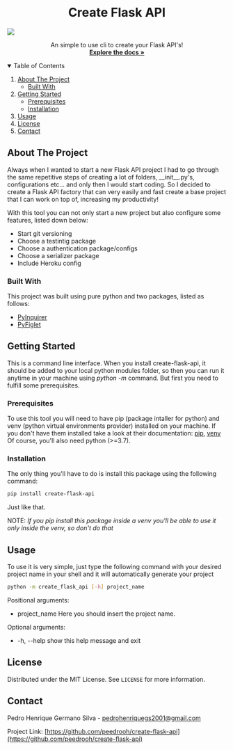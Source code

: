 <br />
<p align="center">

  <h1 align="center">Create Flask API</h1>

  <img class=aligncenter src='assets/gifs/demo.gif'/>

  <p align="center">
    An simple to use cli to create your Flask API's!
    <br />
    <a href="https://github.com/pedro-hgs/create-flask-api"><strong>Explore the docs »</strong></a>
    <br />
  </p>
</p>

<!-- TABLE OF CONTENTS -->
<details open="open">
  <summary>Table of Contents</summary>
  <ol>
    <li>
      <a href="#about-the-project">About The Project</a>
      <ul>
        <li><a href="#built-with">Built With</a></li>
      </ul>
    </li>
    <li>
      <a href="#getting-started">Getting Started</a>
      <ul>
        <li><a href="#prerequisites">Prerequisites</a></li>
        <li><a href="#installation">Installation</a></li>
      </ul>
    </li>
    <li><a href="#usage">Usage</a></li>
    <li><a href="#license">License</a></li>
    <li><a href="#contact">Contact</a></li>
  </ol>
</details>

<!-- ABOUT THE PROJECT -->

## About The Project

Always when I wanted to start a new Flask API project I had to go through the same repetitive steps of creating a lot of folders, \_\_init\_\_.py's, configurations etc... and only then I would start coding. So I decided to create a Flask API factory that can very easily and fast create a base project that I can work on top of, increasing my productivity!

With this tool you can not only start a new project but also configure some features, listed down below:

- Start git versioning
- Choose a testintig package
- Choose a authentication package/configs
- Choose a serializer package
- Include Heroku config

### Built With

This project was built using pure python and two packages, listed as follows:

- [PyInquirer](https://github.com/CITGuru/PyInquirer)
- [PyFiglet](https://pypi.org/project/pyfiglet/0.7/)

<!-- GETTING STARTED -->

## Getting Started

This is a command line interface. When you install create-flask-api, it should be added to your local python modules folder, so then you can run it anytime in your machine using _python -m_ command. But first you need to fulfill some prerequisites.

### Prerequisites

To use this tool you will need to have pip (package intaller for python) and venv (python virtual environments provider) installed on your machine. If you don't have them installed take a look at their documentation: [pip](https://pip.pypa.io/en/stable/installing/), [venv](https://virtualenv.pypa.io/en/latest/installation.html)
Of course, you'll also need python (>=3.7).

### Installation

The only thing you'll have to do is install this package using the following command:

```sh
pip install create-flask-api
```

Just like that.

NOTE: _If you pip install this package inside a venv you'll be able to use it only inside the venv, so don't do that_

<!-- USAGE EXAMPLES -->

## Usage

To use it is very simple, just type the following command with your desired project name in your shell and it will automatically generate your project

```sh
python -m create_flask_api [-h] project_name
```

Positional arguments:

- project_name Here you should insert the project name.

Optional arguments:

- -h, --help show this help message and exit

<!-- LICENSE -->

## License

Distributed under the MIT License. See `LICENSE` for more information.

<!-- CONTACT -->

## Contact

Pedro Henrique Germano Silva - pedrohenriquegs2001@gmail.com

Project Link: [https://github.com/peedrooh/create-flask-api](https://github.com/peedrooh/create-flask-api)
